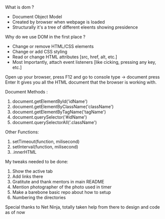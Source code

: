What is dom ?
- Document Object Model
- Created by browser when webpage is loaded
- Structurally it's a tree of different eleents showing presidence

Why do we use DOM in the first place ?
- Change or remove HTML/CSS elements
- Change or add CSS styling
- Read or change HTML attributes [src, href, alt, etc.]
- Most Importantly, attach event listeners [like cicking, pressing any key, etc.]

Open up your browser, press F12 and go to console
type -> document 
press Enter
It gives you all the HTML document that the browser is working with.

Document Methods : 
1. document.getElementById('idName')
2. document.getElementByClassName('className')
3. document.getElementByTagName('tagName')
4. document.querySelector('#idName')
5. document.querySelectorAll('.className')


Other Functions:
1. setTimeout(function, milisecond)
2. setInterval(function, milisecond)
3. .innerHTML


My tweaks needed to be done: 
1. Show the active tab
2. Add links there
3. Gratitute and thank mentors in main README
4. Mention photographer of the photo used in timer
5. Make a barebone basic repo about how to setup
6. Numbering the directories

Special thanks to Net Ninja, totally taken help from there to design and code as of now
